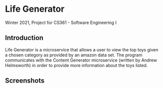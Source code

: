 # Life Generator
Winter 2021, Project for CS361 - Software Engineering I

## Introduction
Life Generator is a microservice that allows a user to view the top toys given a chosen category as provided by an amazon data set. The program communicates with the 
Content Generator microservice (written by Andrew Helmsworth) in order to provide more information about the toys listed. 

## Screenshots
